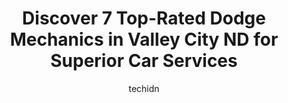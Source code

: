 ---
layout: ampstory
image: https://images.unsplash.com/photo-1610998342124-c4fcba4cf4bf?ixlib=rb-4.0.3&ixid=MnwxMjA3fDB8MHxwaG90by1wYWdlfHx8fGVufDB8fHx8&auto=format&fit=crop&w=640&h=853&q=80
author: techidn
featured: false
description: Discover the 7 best Dodge Mechanic in Valley City ND, USA and ensure your vehicle receives the highest quality of care. These trusted professionals are known for their skill, knowledge, and 
title: Discover 7 Top-Rated Dodge Mechanics in Valley City ND for Superior Car Services
cover:
   title: Discover 7 Top-Rated Dodge Mechanics in Valley City ND for Superior Car Services
   subtitle: Rickpate
   background: https://images.unsplash.com/photo-1610998342124-c4fcba4cf4bf?ixlib=rb-4.0.3&ixid=MnwxMjA3fDB8MHxwaG90by1wYWdlfHx8fGVufDB8fHx8&auto=format&fit=crop&w=640&h=853&q=80

pages: 
 - layout: thirds
   top: <h1>#1 Bitz Tire & Services</h1>
   bottom: "<p>Easy to schedule my appt.  Got in quickly. They got the work done on my car as scheduled. Ready to go on time. Friendly and courteous people to work with.</p>"
   background: https://www.knot35.com/toplist/wp-content/uploads/2023/06/best-dodge-mechanic-1-in-valley-city-nd-1685837603.jpeg
   backgroundblur: true
 - layout: thirds
   top: <h1>#2 OReilly Auto Parts</h1>
   bottom: "<p>1411 W Main St, Valley City, ND 58072, United States</p>"
   background: https://www.knot35.com/toplist/wp-content/uploads/2023/06/best-dodge-mechanic-2-in-valley-city-nd-1685837603.jpeg
   cta:
      link: https://www.knot35.com/toplist/discover-7-top-rated-dodge-mechanics-in-valley-city-nd-for-superior-car-services/
      text: Discover 7 Top-Rated Dodge Mechanics in Valley City ND for Superior Car Services
 - layout: thirds
   top: <h1>#3 Quality Alignment & Brake Center</h1>
   bottom: "<p>1420 W Main St, Valley City, ND 58072, United States</p>"
   background: https://www.knot35.com/toplist/wp-content/uploads/2023/06/best-dodge-mechanic-3-in-valley-city-nd-1685837604.jpeg
   cta:
      link: https://www.knot35.com/toplist/discover-7-top-rated-dodge-mechanics-in-valley-city-nd-for-superior-car-services/
      text: Discover 7 Top-Rated Dodge Mechanics in Valley City ND for Superior Car Services
 - layout: thirds
   top: <h1>#4 Miller Motors</h1>
   bottom: "<p>325 Winter Show Rd SW, Valley City, ND 58072, United States</p>"
   background: https://images.unsplash.com/photo-1534312527009-56c7016453e6?ixlib=rb-4.0.3&ixid=MnwxMjA3fDB8MHxwaG90by1wYWdlfHx8fGVufDB8fHx8&auto=format&fit=crop&w=640&h=853&q=80
   cta:
      link: https://www.knot35.com/toplist/discover-7-top-rated-dodge-mechanics-in-valley-city-nd-for-superior-car-services/
      text: Discover 7 Top-Rated Dodge Mechanics in Valley City ND for Superior Car Services
 - layout: thirds
   top: <h1>#5 Berger Auto & Diesel Repair</h1>
   bottom: "<p>1030 7th St SE, Valley City, ND 58072, United States</p>"
   background: https://images.unsplash.com/photo-1618005182384-a83a8bd57fbe?ixlib=rb-4.0.3&ixid=MnwxMjA3fDB8MHxwaG90by1wYWdlfHx8fGVufDB8fHx8&auto=format&fit=crop&w=640&h=853&q=80
   cta:
      link: https://www.knot35.com/toplist/discover-7-top-rated-dodge-mechanics-in-valley-city-nd-for-superior-car-services/
      text: Discover 7 Top-Rated Dodge Mechanics in Valley City ND for Superior Car Services
 - layout: thirds
   top: <h1>#6 Loves Truck Care</h1>
   bottom: "<p>WX6W+FM, Valley City, ND 58072, United States</p>"
   background: https://images.unsplash.com/photo-1509114397022-ed747cca3f65?ixlib=rb-4.0.3&ixid=MnwxMjA3fDB8MHxwaG90by1wYWdlfHx8fGVufDB8fHx8&auto=format&fit=crop&w=640&h=853&q=80
   cta:
      link: https://www.knot35.com/toplist/discover-7-top-rated-dodge-mechanics-in-valley-city-nd-for-superior-car-services/
      text: Discover 7 Top-Rated Dodge Mechanics in Valley City ND for Superior Car Services
 - layout: thirds
   top: <h1>#7 Valley Service</h1>
   bottom: "<p>357 Central Ave N, Valley City, ND 58072, United States</p>"
   background: https://images.unsplash.com/photo-1549241520-425e3dfc01cb?ixlib=rb-4.0.3&ixid=MnwxMjA3fDB8MHxwaG90by1wYWdlfHx8fGVufDB8fHx8&auto=format&fit=crop&w=640&h=853&q=80
   cta:
      link: https://www.knot35.com/toplist/discover-7-top-rated-dodge-mechanics-in-valley-city-nd-for-superior-car-services/
      text: Discover 7 Top-Rated Dodge Mechanics in Valley City ND for Superior Car Services
 - layout: thirds
   middle: Continue reading...
   background: https://images.unsplash.com/photo-1462556791646-c201b8241a94?ixlib=rb-4.0.3&ixid=MnwxMjA3fDB8MHxwaG90by1wYWdlfHx8fGVufDB8fHx8&auto=format&fit=crop&w=640&h=853&q=80
   cta:
      link: https://www.knot35.com/toplist/discover-7-top-rated-dodge-mechanics-in-valley-city-nd-for-superior-car-services/
      text: Discover 7 Top-Rated Dodge Mechanics in Valley City ND for Superior Car Services
      
---
